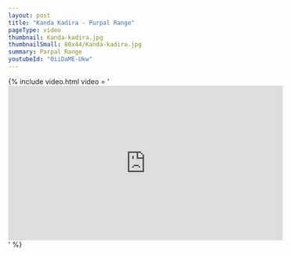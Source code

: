 ```yaml
---
layout: post
title: "Kanda Kadira - Purpal Range"
pageType: video
thumbnail: Kanda-kadira.jpg
thumbnailSmall: 80x44/Kanda-kadira.jpg
summary: Parpal Range
youtubeId: "OiiDaME-Ukw"
---
```


{% include video.html video = '<iframe width="560" height="315" src="https://www.youtube.com/embed/OiiDaME-Ukw" frameborder="0" allowfullscreen></iframe>' %} 
